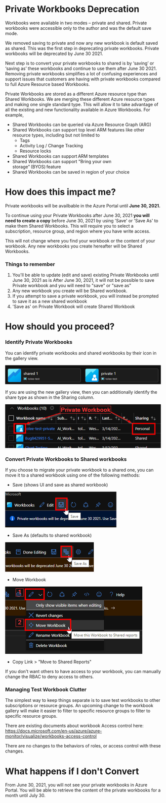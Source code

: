 # Private Workbooks Deprecation
Workbooks were available in two modes – private and shared. Private workbooks were accessible only to the author and was the default save mode.  

We removed saving to private and now any new workbook is default saved as shared. This was the first step in deprecating private workbooks. Private workbooks will be deprecated by June 30 2021. 

Next step is to convert your private workbooks to shared is by ‘saving’ or ‘saving as’ these workbooks and continue to use them after June 30 2021. Removing private workbooks simplifies a lot of confusing experiences and support issues that customers are having with private workbooks compared to full Azure Resource based Workbooks. 

Private Workbooks are stored as a different Azure resource type than Shared Workbooks. We are merging these different Azure resource types and making one single standard type. This will allow it to take advantage of all the existing and new functionality available in Azure Workbooks. For example,  

* Shared Workbooks can be queried via Azure Resource Graph (ARG) 
* Shared Workbooks can support top level ARM features like other resource types, including but not limited to 
    * Tags 
    * Activity Log / Change Tracking 
    * Resource locks 
* Shared Workbooks can support ARM templates  
* Shared Workbooks can support "Bring your own storage" (BYOS) feature 
* Shared Workbooks can be saved in region of your choice 

# How does this impact me?
Private workbooks will be availbable in the Azure Portal until **June 30, 2021.**

To continue using your Private Workbooks after June 30, 2021 **you will need to create a copy** before June 30, 2021 by using 'Save' or 'Save As' to make them Shared Workbooks. This will require you to select a subscription, resource group, and region where you have write access. 

This will not change where you find your workbook or the content of your workbook. Any new workbooks you create hereafter will be Shared Workbooks.   

### Things to remember  
1. You'll be able to update (edit and save) existing Private Workbooks until June 30, 2021 as is After June 30, 2021, it will not be possible to save Private workbook and you will need to "save" or "save as"
2. Any new workbook you create will be Shared workbook.   
3. If you attempt to save a private workbook, you will instead be prompted to save it as a new shared workbook
4. 'Save as' on Private Workbook will create Shared Workbook 

# How should you proceed?
### Identify Private Workbooks

You can identify private workbooks and shared workbooks by their icon in the gallery view.

![Private vs Shared Workbook](../Images/PrivateWbDeprecation_sharedVsPrivateIcon.png)

If you are using the new gallery view, then you can additionally identify the share type as shown in the Sharing column.

![New Gallery UI Private vs Shared](../Images/PrivateWbDeprecation_NewGallery_Identify.png)

### Convert Private Workbooks to Shared workbooks
If you choose to migrate your private workbook to a shared one, you can move it to a shared workbook using one of the following methods:
- Save (shows UI and save as shared workbook)

![save](../Images/PrivateWbDeprecation_save.png)

- Save As (defaults to shared workbook)

![save as](../Images/PrivateWbDeprecation_saveAs.png)

- Move Workbook

![move](../Images/PrivateWbDeprecation_Move.png)

- Copy Link > "Move to Shared Reports"

If you don't want others to have access to your workbook, you can manually change the RBAC to deny access to others.

### Managing Test Workbook Clutter
The simplest way to keep things separate is to save test workbooks to other subscriptions or resource groups. An upcoming change to the workbook gallery will make it easier to filter to specific resource groups to filter to specific resource groups.

There are existing documents about workbook Access control here:
https://docs.microsoft.com/en-us/azure/azure-monitor/visualize/workbooks-access-control

There are no changes to the behaviors of roles, or access control with these changes.

# What happens if I don't Convert
From June 30, 2021, you will not see your private workbooks in Azure Portal. You will be able to retrieve the content of the private workbooks for a month until July 30. 